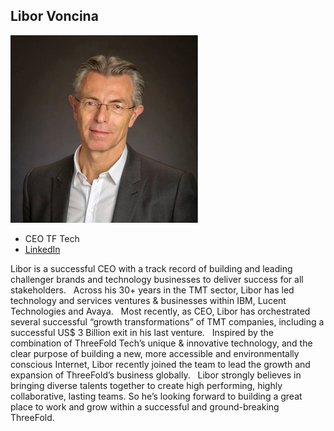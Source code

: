 ## Libor Voncina

![](img/libor_voncina.jpg)

- CEO TF Tech
- [LinkedIn](https://www.linkedin.com/in/libor-voncina-755798143/)

Libor is a successful CEO with a track record of building and leading challenger brands and technology businesses to deliver success for all stakeholders.
 
Across his 30+ years in the TMT sector, Libor has led technology and services ventures & businesses within IBM, Lucent Technologies and Avaya.
 
Most recently, as CEO, Libor has orchestrated several successful “growth transformations” of TMT companies, including a successful US$ 3 Billion exit in his last venture.
 
Inspired by the combination of ThreeFold Tech’s unique & innovative technology, and the clear purpose of building a new, more accessible and environmentally conscious Internet, Libor recently joined the team to lead the growth and expansion of ThreeFold’s business globally.
 
Libor strongly believes in bringing diverse talents together to create high performing, highly collaborative, lasting teams. So he’s looking forward to building a great place to work and grow within a successful and ground-breaking ThreeFold.